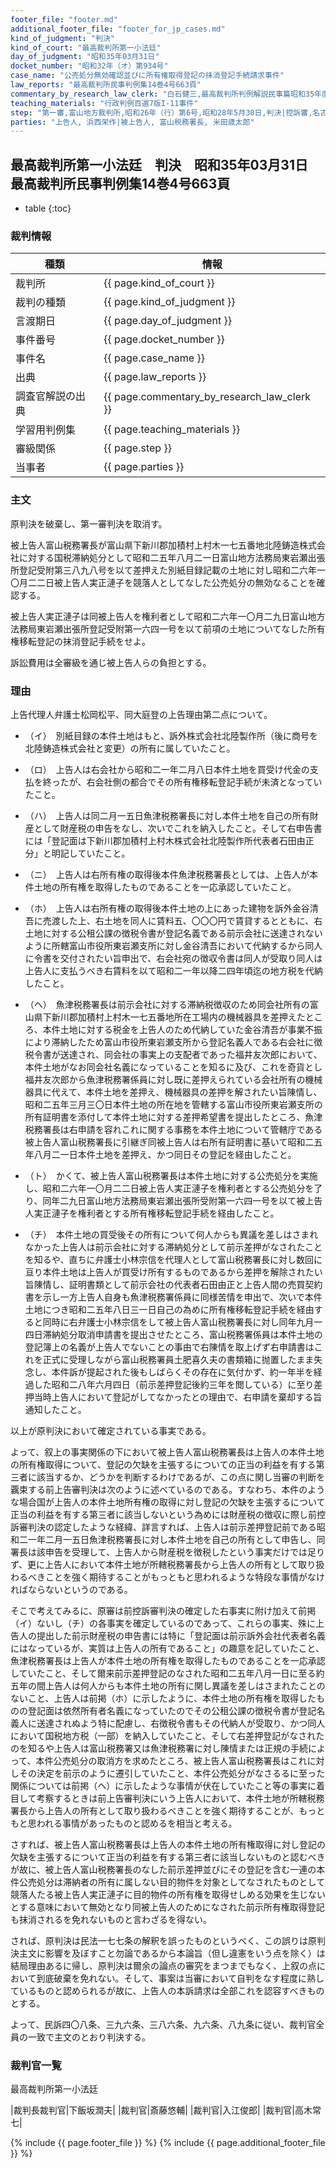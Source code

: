 ```yaml
---
footer_file: "footer.md"
additional_footer_file: "footer_for_jp_cases.md"
kind_of_judgment: "判決"
kind_of_court: "最高裁判所第一小法廷"
day_of_judgment: "昭和35年03月31日"
docket_number: "昭和32年（オ）第934号"
case_name: "公売処分無効確認並びに所有権取得登記の抹消登記手続請求事件"
law_reports: "最高裁判所民事判例集14巻4号663頁"
commentary_by_research_law_clerk: "白石健三,最高裁判所判例解説民事篇昭和35年度号105頁"
teaching_materials: "行政判例百選7版I-11事件"
step: "第一審,富山地方裁判所,昭和26年（行）第6号,昭和28年5月30日,判決|控訴審,名古屋高等裁判所金沢支部,昭和28年（ネ）第104号,昭和28年12月25日,判決|上告審,最高裁判所第三小法廷,昭和29年（オ）第79号,昭和31年4月24日,判決|上告審,最高裁判所第三小法廷,昭和29年（オ）第122号,昭和31年4月24日,判決|差戻控訴審,名古屋高等裁判所,昭和31年（ネ）第180号,昭和32年6月28日,判決"
parties: "上告人, 浜西栄作|被上告人, 富山税務署長, 米田歳太郎"
---
```


## 最高裁判所第一小法廷　判決　昭和35年03月31日　最高裁判所民事判例集14巻4号663頁

* table
{:toc}

### 裁判情報

| 種類 | 情報 |
| --- | --- |
| 裁判所 | {{ page.kind_of_court }} |
| 裁判の種類 |  {{ page.kind_of_judgment }}  |
| 言渡期日 |  {{ page.day_of_judgment }}  |
| 事件番号 |  {{ page.docket_number }}  |
| 事件名 |  {{ page.case_name }}  |
| 出典 |  {{ page.law_reports }}  |
| 調査官解説の出典 |  {{ page.commentary_by_research_law_clerk }}  |
| 学習用判例集 |  {{ page.teaching_materials }}  |
| 審級関係 |  {{ page.step }}  |
| 当事者 |  {{ page.parties }}  |




### 主文



原判決を破棄し、第一審判決を取消す。

被上告人富山税務署長が富山県下新川郡加積村上村木一七五番地北陸鋳造株式会社に対する国税滞納処分として昭和二五年八月二一日富山地方法務局東岩瀬出張所登記受附第三八九八号を以て差押えた別紙目録記載の土地に対し昭和二六年一〇月二二日被上告人実正漣子を競落人としてなした公売処分の無効なることを確認する。

被上告人実正漣子は同被上告人を権利者として昭和二六年一〇月二九日富山地方法務局東岩瀬出張所登記受附第一六四一号を以て前項の土地についてなした所有権移転登記の抹消登記手続をせよ。

訴訟費用は全審級を通じ被上告人らの負担とする。





### 理由



上告代理人弁護士松岡松平、同大庭登の上告理由第二点について。

- （イ）　別紙目録の本件土地はもと、訴外株式会社北陸製作所（後に商号を北陸鋳造株式会社と変更）の所有に属していたこと。

- （ロ）　上告人は右会社から昭和二一年二月八日本件土地を買受け代金の支払を終ったが、右会社側の都合でその所有権移転登記手続が未済となっていたこと。

- （ハ）　上告人は同二月一五日魚津税務署長に対し本件土地を自己の所有財産として財産税の申告をなし、次いでこれを納入したこと。そして右申告書には「登記面は下新川郡加積村上村木株式会社北陸製作所代表者石田由正分」と明記していたこと。

- （ニ）　上告人は右所有権の取得後本件魚津税務署長としては、上告人が本件土地の所有権を取得したものであることを一応承認していたこと。

- （ホ）　上告人は右所有権の取得後本件土地の上にあった建物を訴外金谷清吾に売渡した上、右土地を同人に賃料五、〇〇〇円で賃貸するとともに、右土地に対する公租公課の徴税令書が登記名義である前示会社に送達されないように所轄富山市役所東岩瀬支所に対し金谷清吾において代納するから同人に令書を交付されたい旨申出で、右会社宛の徴収令書は同人が受取り同人は上告人に支払うべき右賃料を以て昭和二一年以降二四年頃迄の地方税を代納したこと。

- （ヘ）　魚津税務署長は前示会社に対する滞納税徴収のため同会社所有の富山県下新川郡加積村上村木一七五番地所在工場内の機械器具を差押えたところ、本件土地に対する税金を上告人のため代納していた金谷清吾が事業不振により滞納したため富山市役所東岩瀬支所から登記名義人である右会社に徴税令書が送達され、同会社の事実上の支配者であった福井友次郎において、本件土地がなお同会社名義になっていることを知るに及び、これを奇貨とし福井友次郎から魚津税務署係員に対し既に差押えられている会社所有の機械器具に代えて、本件土地を差押え、機械器具の差押を解されたい旨陳情し、昭和二五年三月三〇日本件土地の所在地を管轄する富山市役所東岩瀬支所の所有証明書を添付して本件土地に対する差押希望書を提出したところ、魚津税務署長は右申請を容れこれに関する事務を本件土地について管轄庁である被上告人富山税務署長に引継ぎ同被上告人は右所有証明書に基いて昭和二五年八月二一日本件土地を差押え、かつ同日その登記を経由したこと。

- （ト）　かくて、被上告人富山税務署長は本件土地に対する公売処分を実施し、昭和二六年一〇月二二日被上告人実正漣子を権利者とする公売処分を了り、同年二九日富山地方法務局東岩瀬出張所受附第一六四一号を以て被上告人実正漣子を権利者とする所有権移転登記手続を経由したこと。

- （チ）　本件土地の買受後その所有について何人からも異議を差しはさまれなかった上告人は前示会社に対する滞納処分として前示差押がなされたことを知るや、直ちに弁護士小林宗信を代理人として富山税務署長に対し数回に亘り本件土地は上告人が買受け所有するものであるから差押を解除されたい旨陳情し、証明書類として前示会社の代表者石田由正と上告人間の売買契約書を示し一方上告人自身も魚津税務署係員に同様苦情を申出で、次いで本件土地につき昭和二五年八日三一日自己の為めに所有権移転登記手続を経由すると同時に右弁護士小林宗信をして被上告人富山税務署長に対し同年九月一四日滞納処分取消申請書を提出させたところ、富山税務署係員は本件土地の登記簿上の名義が上告人でないことの事由で右陳情を取上げず右申請書はこれを正式に受理しながら富山税務署員土肥喜久夫の書類箱に抛置したまま失念し、本件訴が提起された後もしばらくその存在に気付かず、約一年半を経過した昭和二八年六月四日（前示差押登記後約三年を閲している）に至り差押当時上告人において登記がしてなかったとの理由で、右申請を棄却する旨通知したこと。

以上が原判決において確定されている事実である。

よって、叙上の事実関係の下において被上告人富山税務署長は上告人の本件土地の所有権取得について、登記の欠缺を主張するについての正当の利益を有する第三者に該当するか、どうかを判断するわけであるが、この点に関し当審の判断を覊束する前上告審判決は次のように述べているのである。すなわち、本件のような場合国が上告人の本件土地所有権の取得に対し登記の欠缺を主張するについて正当の利益を有する第三者に該当しないという為めには財産税の徴収に際し前控訴審判決の認定したような経緯、詳言すれば、上告人は前示差押登記前である昭和二一年二月一五日魚津税務署長に対し本件土地を自己の所有として申告し、同署長は該申告を受理して、上告人から財産税を徴税したという事実だけでは足りず、更に上告人において本件土地が所轄税務署長から上告人の所有として取り扱わるべきことを強く期待することがもっともと思われるような特段な事情がなければならないというのである。

そこで考えてみるに、原審は前控訴審判決の確定した右事実に附け加えて前掲（イ）ないし（チ）の各事実を確定しているのであって、これらの事実、殊に上告人の提出した前示財産税の申告書には特に「登記面は前示訴外会社代表者名義にはなっているが、実質は上告人の所有であること」の趣意を記していたこと、魚津税務署長は上告人が本件土地の所有権を取得したものであることを一応承認していたこと、そして爾来前示差押登記のなされた昭和二五年八月一日に至る約五年の間上告人は何人からも本件土地の所有に関し異議を差しはさまれたことのないこと、上告人は前掲（ホ）に示したように、本件土地の所有権を取得したものの登記面は依然所有者名義になっていたのでその公租公課の徴税令書が登記名義人に送達されぬよう特に配慮し、右徴税令書もその代納人が受取り、かつ同人において国税地方税（一部）を納入していたこと、そして右差押登記がなされたのを知るや上告人は富山税務署又は魚津税務署に対し陳情または正規の手続によって、本件公売処分の取消方を求めたところ、被上告人富山税務署長はこれに対しその決定を前示のように遷引していたこと、本件公売処分がなさるるに至った関係については前掲（ヘ）に示したような事情が伏在していたこと等の事実に着目して考察するときは前上告審判決にいう上告人において、本件土地が所轄税務署長から上告人の所有として取り扱わるべきことを強く期待することが、もっともと思われる事情があったものと認めるを相当と考える。

さすれば、被上告人富山税務署長は上告人の本件土地の所有権取得に対し登記の欠缺を主張するについて正当の利益を有する第三者に該当しないものと認むべきが故に、被上告人富山税務署長のなした前示差押並びにその登記を含む一連の本件公売処分は滞納者の所有に属しない目的物件を対象としてなされたものとして競落人たる被上告人実正漣子に目的物件の所有権を取得せしめる効果を生じないとする意味において無効となり同被上告人のためになされた前示所有権取得登記も抹消されるを免れないものと言わざるを得ない。



されば、原判決は民法一七七条の解釈を誤ったものというべく、この誤りは原判決主文に影響を及ぼすこと勿論であるから本論旨（但し違憲をいう点を除く）は結局理由あるに帰し、原判決は爾余の論点の審究をまつまでもなく、上叙の点において到底破棄を免れない。そして、事案は当審において自判をなす程度に熟しているものと認められるが故に、上告人の本訴請求は全部これを認容すべきものとする。

よって、民訴四〇八条、三九六条、三八六条、九六条、八九条に従い、裁判官全員の一致で主文のとおり判決する。

### 裁判官一覧

最高裁判所第一小法廷

|裁判長裁判官|下飯坂潤夫|
|裁判官|斎藤悠輔|
|裁判官|入江俊郎|
|裁判官|高木常七|


{% include {{ page.footer_file }}  %}
{% include {{ page.additional_footer_file }}  %}
